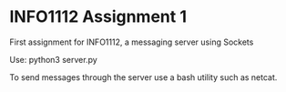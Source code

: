 # INFO1112 Assignment 1
First assignment for INFO1112, a messaging server using Sockets

Use: python3 server.py

To send messages through the server use a bash utility such as netcat.
